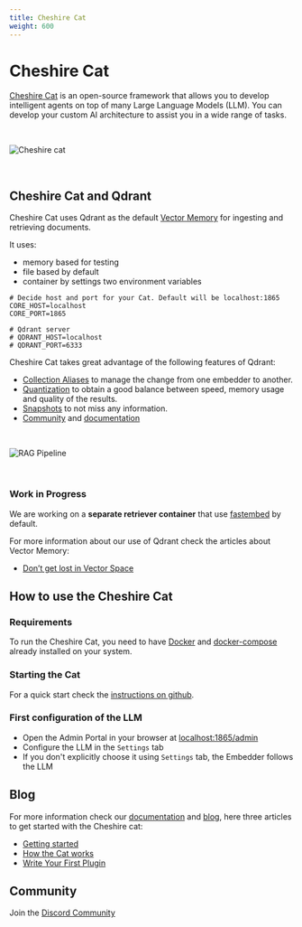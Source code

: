 ```yaml
---
title: Cheshire Cat
weight: 600
---
```


# Cheshire Cat

[Cheshire Cat](https://cheshirecat.ai/) is an open-source framework that allows you to develop intelligent agents on top of many Large Language Models (LLM). You can develop your custom AI architecture to assist you in a wide range of tasks.

<br>

![Cheshire cat](https://cheshirecat.ai/wp-content/uploads/2023/11/cat.jpg)

<br>

## Cheshire Cat and Qdrant
Cheshire Cat uses Qdrant as the default [Vector Memory](https://cheshire-cat-ai.github.io/docs/conceptual/memory/vector_memory/) for ingesting and retrieving documents.

It uses:
* memory based for testing
* file based by default
* container by settings two environment variables

```
# Decide host and port for your Cat. Default will be localhost:1865
CORE_HOST=localhost
CORE_PORT=1865

# Qdrant server
# QDRANT_HOST=localhost
# QDRANT_PORT=6333
```

Cheshire Cat takes great advantage of the following features of Qdrant:
* [Collection Aliases](https://qdrant.tech/documentation/concepts/collections/#collection-aliases) to manage the change from one embedder to another.
* [Quantization](https://qdrant.tech/documentation/guides/quantization/) to obtain a good balance between speed, memory usage and quality of the results.
* [Snapshots](https://qdrant.tech/documentation/concepts/snapshots/) to not miss any information.
* [Community](https://discord.com/invite/tdtYvXjC4h) and [documentation](https://qdrant.tech/documentation/)

<br>

![RAG Pipeline](https://cheshirecat.ai/wp-content/uploads/2023/11/stregatto.jpg)

<br>

### Work in Progress
We are working on a **separate retriever container** that use [fastembed](https://github.com/qdrant/fastembed) by default.

For more information about our use of Qdrant check the articles about Vector Memory:
* [Don’t get lost in Vector Space](https://cheshirecat.ai/dont-get-lost-in-vector-space/)

## How to use the Cheshire Cat
### Requirements
To run the Cheshire Cat, you need to have [Docker](https://docs.docker.com/engine/install/) and [docker-compose](https://docs.docker.com/compose/install/) already installed on your system.

### Starting the Cat
For a quick start check the [instructions on github](https://github.com/cheshire-cat-ai/core/blob/main/README.md).

### First configuration of the LLM

* Open the Admin Portal in your browser at [localhost:1865/admin](localhost:1865/admin)
* Configure the LLM in the `Settings` tab
* If you don't explicitly choose it using `Settings` tab, the Embedder follows the LLM

## Blog
For more information check our [documentation](https://cheshire-cat-ai.github.io/docs/) and [blog](https://cheshirecat.ai/blog/), here three articles to get started with the Cheshire cat:
* [Getting started](https://cheshirecat.ai/hello-world/)
* [How the Cat works](https://cheshirecat.ai/how-the-cat-works/)
* [Write Your First Plugin](https://cheshirecat.ai/write-your-first-plugin/)

## Community
Join the [Discord Community](https://discord.com/invite/bHX5sNFCYU)
